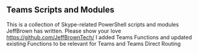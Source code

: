 ## Teams Scripts and Modules

This is a collection of Skype-related PowerShell scripts and modules JeffBrown has written. Please show your love https://github.com/JeffBrownTech/
I added Teams Functions and updated existing Functions to be relevant for Teams and Teams Direct Routing